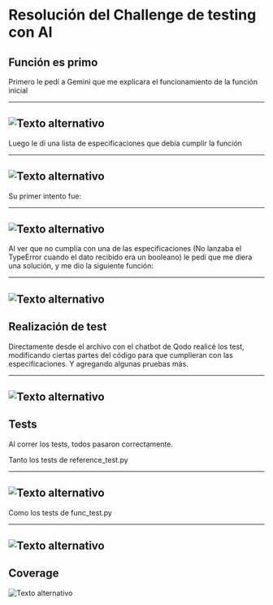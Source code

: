 # Resolución del Challenge de testing con AI

## Función es primo

Primero le pedí a Gemini que me explicara el funcionamiento de la función inicial

---

## ![Texto alternativo](imagenes/explicacion-funcion.png)

Luego le dí una lista de especificaciones que debía cumplir la función

---

## ![Texto alternativo](imagenes/especificaciones.png)

Su primer intento fue:

---

## ![Texto alternativo](imagenes/primer-intento.png)

Al ver que no cumplía con una de las especificaciones (No lanzaba el TypeError cuando el dato recibido era un booleano) le pedí que me diera una solución, y me dio la siguiente función:

---

## ![Texto alternativo](imagenes/segunto-intento.png)

## Realización de test

Directamente desde el archivo con el chatbot de Qodo realicé los test, modificando ciertas partes del código para que cumplieran con las especificaciones. Y agregando algunas pruebas más.

---

## ![Texto alternativo](imagenes/tests.png)

## Tests

Al correr los tests, todos pasaron correctamente.

Tanto los tests de reference_test.py

---

## ![Texto alternativo](imagenes/test-reference.png)

Como los tests de func_test.py

---

## ![Texto alternativo](imagenes/test-func.png)

## Coverage

![Texto alternativo](imagenes/coverage.png)
